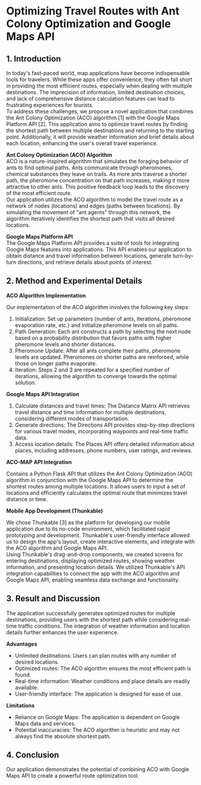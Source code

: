 # **Optimizing Travel Routes with Ant Colony Optimization and Google Maps API**

## **1\. Introduction**

In today's fast-paced world, map applications have become indispensable tools for travelers. While these apps offer convenience, they often fall short in providing the most efficient routes, especially when dealing with multiple destinations. The imprecision of information, limited destination choices, and lack of comprehensive distance calculation features can lead to frustrating experiences for tourists.  
To address these challenges, we propose a novel application that combines the Ant Colony Optimization (ACO) algorithm \[1\] with the Google Maps Platform API \[2\]. This application aims to optimize travel routes by finding the shortest path between multiple destinations and returning to the starting point. Additionally, it will provide weather information and brief details about each location, enhancing the user's overall travel experience.

**Ant Colony Optimization (ACO) Algorithm**  
ACO is a nature-inspired algorithm that simulates the foraging behavior of ants to find optimal paths. Ants communicate through pheromones, chemical substances they leave on trails. As more ants traverse a shorter path, the pheromone concentration on that path increases, making it more attractive to other ants. This positive feedback loop leads to the discovery of the most efficient route.  
Our application utilizes the ACO algorithm to model the travel route as a network of nodes (locations) and edges (paths between locations). By simulating the movement of "ant agents" through this network, the algorithm iteratively identifies the shortest path that visits all desired locations.

**Google Maps Platform API**  
The Google Maps Platform API provides a suite of tools for integrating Google Maps features into applications. This API enables our application to obtain distance and travel information between locations, generate turn-by-turn directions, and retrieve details about points of interest.

## **2\. Method and Experimental Details**

**ACO Algorithm Implementation**  

Our implementation of the ACO algorithm involves the following key steps:

1. Initialization: Set up parameters (number of ants, iterations, pheromone evaporation rate, etc.) and initialize pheromone levels on all paths.  
2. Path Generation: Each ant constructs a path by selecting the next node based on a probability distribution that favors paths with higher pheromone levels and shorter distances.  
3. Pheromone Update: After all ants complete their paths, pheromone levels are updated. Pheromones on shorter paths are reinforced, while those on longer paths evaporate.  
4. Iteration: Steps 2 and 3 are repeated for a specified number of iterations, allowing the algorithm to converge towards the optimal solution.  
   

**Google Maps API Integration**

1. Calculate distances and travel times: The Distance Matrix API retrieves travel distance and time information for multiple destinations, considering different modes of transportation.  
2. Generate directions: The Directions API provides step-by-step directions for various travel modes, incorporating waypoints and real-time traffic data.  
3. Access location details: The Places API offers detailed information about places, including addresses, phone numbers, user ratings, and reviews.

**ACO-MAP API Integration**

Contains a Python Flask API that utilizes the Ant Colony Optimization (ACO) algorithm in conjunction with the Google Maps API to determine the shortest routes among multiple locations.
It allows users to input a set of locations and efficiently calculates the optimal route that minimizes travel distance or time.


**Mobile App Development (Thunkable)**

We chose Thunkable \[3\] as the platform for developing our mobile application due to its no-code environment, which facilitated rapid prototyping and development. Thunkable's user-friendly interface allowed us to design the app's layout, create interactive elements, and integrate with the ACO algorithm and Google Maps API.  
Using Thunkable's drag-and-drop components, we created screens for entering destinations, displaying optimized routes, showing weather information, and presenting location details. We utilized Thunkable's API integration capabilities to connect the app with the ACO algorithm and Google Maps API, enabling seamless data exchange and functionality.

## **3\. Result and Discussion**

The application successfully generates optimized routes for multiple destinations, providing users with the shortest path while considering real-time traffic conditions. The integration of weather information and location details further enhances the user experience.

**Advantages**

* Unlimited destinations: Users can plan routes with any number of desired locations.  
* Optimized routes: The ACO algorithm ensures the most efficient path is found.  
* Real-time information: Weather conditions and place details are readily available.  
* User-friendly interface: The application is designed for ease of use.


**Limitations**

* Reliance on Google Maps: The application is dependent on Google Maps data and services.  
* Potential inaccuracies: The ACO algorithm is heuristic and may not always find the absolute shortest path.

## **4\. Conclusion** 	

Our application demonstrates the potential of combining ACO with Google Maps API to create a powerful route optimization tool.
